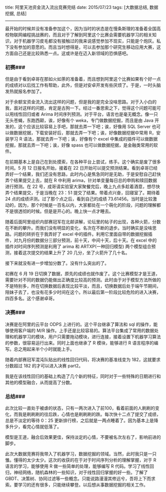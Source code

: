title: 阿里天池资金流入流出竞赛完结
date: 2015/07/23
tags: [大数据总结, 数据挖据, 总结]

---

最开始的时候并没有准备参加这个，因为当时的状态是在慢条斯理的准备着全国高校物联网编程挑战赛的，而且对于了解到阿里这个比赛会需要机器学习的相关知识，对于机器学习皮毛都没有接触过的我来说感觉参加不现实，只能是个炮灰。私下没有参加的意愿的。而且当时想得是，可以去参加那个研究生移动应用大赛，这方面自己还是比较熟悉一点。这或许是在迈入新领域的恐惧感吧。

<!-- more -->

### 初赛###

但是由于看到卓哥在那如火如荼的准备着，而且想到阿里这个比赛如果有个好一点的成绩对以后找工作有帮助，此外，但是对安卓开发有些厌烦了。于是，一时头脑发热就报名参加了。

对于余额宝资金流入流出这样的问题，但是我的是完全没啥思路。对于入小白的我，面对这样的问题，肯定是古狗一下。经过一番思索之下，觉得这个问题可能可以用线性回归或者 Arima 时间序列预测。对于平台，语言也是毫无概念。像一只无头苍蝇，东跑西颠，诶，好像有个 weka，专门做数据挖掘，而且是由 Java 开发的，这个应该比较容易上手吧，那就去弄一下吧；诶，好像用 SQL Server 也可以做数据挖据，下载安装好后，那就去弄一下吧；诶，好像数据挖据中常用 R，安装学习 R 语法，那就去弄一下吧；诶，好像有个 excel 中集成的插件可以做数据挖掘，那就去弄一下吧；诶，好像 spass 也可以做数据挖据，是金融类常用的软件。

在前期基本上是自己在到处摸索，在各种平台上尝试，练手。这个确实是废了很多时间。5 月 12 日报名开始，接着在 22 日开始可以提交预测结果。看到卓哥已经弄好一个结果，我们还没有思路，此时内心是焦急同时是无助，于是安慰自己赶快弄个结果提交上去，就在 R 中利用 arima，针对单变量每日总的申购和赎回数据进行预测。在 22 号，成哥请实验室大家聚餐完后，晚上九点多趁着酒意，想尽快弄个结果提交，于是当晚在 23：51 提交了结果。带着点兴奋，回寝室了。期待着 24 点的成绩评测。过了那个点之后，看到自己的成绩 73.61456。当时是比较激动的，因为，那个时候是一百名以内，大家都处在一个萌化的阶段，问题的理解都不是很透彻的时候。但是是开心的。晚上快一点才睡去。


随着后面阿里组织内部赛冠军在北邮讲解，论坛里的帖子的出现，各种火箭，分数在不断的攀升。而我们没有明显的变化，名次在不断的退步。当时确实是没啥思路。问题的转折在于我弄好了 excel 中的插件。利用它里面自带的数据挖掘插件，对九月份的数据分三部分预测，前十天，中间十天，后十天。在 excel 中的插件对时间序列预测是利用了 arima 和 ARTXP(一种回归模型) 两个模型组合预测，接着这次提交的结果上升了 20 几分，坐了火箭升了几十名。

接下来就没有进一步增加分数了。没有什么突出的了。

初赛在 6 月 19 日切换了数据，原先的成绩也就作废了。这个比赛模型才是王道，需要针对不同的数据仍能做出正确度比较高的预测。此时由于对于模型方法所做的不是特别多，所在切换数据后表现比较平淡，而且，切换数据后处于端午节期间，陪妹子去了，也没有花多少时间在这个。所以最后第一阶段比较危险的进入决赛，四百多名。这个感谢卓哥。

### 决赛###

决赛是在阿里的云平台 ODPS 上进行的。这个平台继承了算法和 sql 的操作，能够使用客户端的 M/R 操作。上手还是比较容易的。算法平台集成了常用的数据处理和机器学习的模块，用户只需要拖动模块，进行连接，接着设置下机器学习算法的参数，很容易运行出来。同时上面也继承了 R 模块，能够进行 R 语言程序的编写。总之用起来半个小时就能上手。

随着内部赛冠军混沌队贴出的线性回归代码，将决赛的基准线变为 182，这就要求分数超过 182 的才可以进入决赛 part2。

我是在该线性回归的基础上构造了几个新的特征，同时对于一些特殊的日期进行和其他的模型融合，从而提高了分数。

### 总结###

此次比较一直处于被虐的状态，只有一两次进入了前100，看着前面的人刷刷的变化，而我是刷刷刷的往后跌，心情也是刷刷刷的跌。每次快十二点了提交了成绩，总是不淡定的等待 0：25 更新排行榜，之后就是一两点睡着了。因为基本上是降多升少，看完心情就低落了。

模型是王道，融合后效果更佳，保持淡定的心情，不要被名次左右了，影响前进的脚步。

此次大数据竞赛将我带入了机器学习，数据挖掘的领域。当然，此时我只是一只雏。懂得的太少太少。这次的收获的在于对于时间序列分析的理解掌握，对于 R 语言的学习，能够使用 R 做一些简单的处理，能够编写 R 代码。学习了线性回归，神经网络，随机森林的一些知识，对于线性回归掌握的好一些。了解了 GBDT、决策树、协同过滤等一些概念。只能说路漫漫其修远兮，吾将上下而求索。要学习的还有很多，只能继续攀登。以后想从事数据挖掘的相关工作。